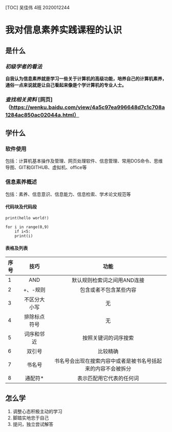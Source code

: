 [TOC]
吴佳伟 4班 2020012244
# 我对信息素养实践课程的认识  
## 是什么  
### *初级学者的看法*  
**自我认为信息素养就是学习一些关于计算机的高级功能，培养自己的计算机素养，通俗一点来说就是让自己看起来像是个学计算机的专业人士。**
### ***查找相关资料*** [网页]（https://wenku.baidu.com/view/4a5c97ea996648d7c1c708a1284ac850ac02044a.html）
## 学什么  
### 软件使用  
包括：计算机基本操作及管理、网页处理软件、信息管理、常用DOS命令、思维导图、GIT和GITHUB、虚拟机、office等
### 信息素养概述  
包括：素养、信息意识、信息能力、信息检索、学术论文规范等
#### 代码块及代码段  
`print(hello world!)`  
```
for i in range(0,9)
	if i<5:
	print(i)
```
#### 表格及列表  
|序号|技巧|功能|
|:-|:-:|:-:|
|1|AND|默认规则检索词之间用AND连接|
|2|+、-规则|包含或者不包含某些内容|
|3|不区分大小写|无|
|4|排除标点符号|无|
|5|词序和邻近|按照关键词的词序搜索|
|6|双引号|比较精确|
|7|书名号|书名号会出现在搜索内容中或者是被书名号括起来的内容不会被拆分|
|8|通配符*|表示匹配用它代表的任何词|
## 怎么学  
1. 调整心态积极主动的学习
2. 脚踏实地忠于自己
3. 提问，独立尝试解答

